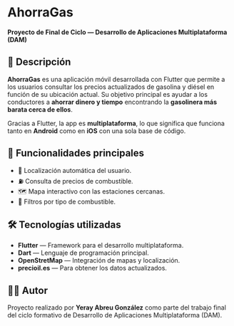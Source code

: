 # AhorraGas

**Proyecto de Final de Ciclo — Desarrollo de Aplicaciones Multiplataforma (DAM)**

## 📱 Descripción

**AhorraGas** es una aplicación móvil desarrollada con Flutter que permite a los usuarios consultar los precios actualizados de gasolina y diésel en función de su ubicación actual. Su objetivo principal es ayudar a los conductores a **ahorrar dinero y tiempo** encontrando la **gasolinera más barata cerca de ellos**.

Gracias a Flutter, la app es **multiplataforma**, lo que significa que funciona tanto en **Android** como en **iOS** con una sola base de código.

## 🚀 Funcionalidades principales

- 📍 Localización automática del usuario.
- ⛽ Consulta de precios de combustible.
- 🗺️ Mapa interactivo con las estaciones cercanas.
- 🔎 Filtros por tipo de combustible.

## 🛠️ Tecnologías utilizadas

- **Flutter** — Framework para el desarrollo multiplataforma.
- **Dart** — Lenguaje de programación principal.
- **OpenStretMap** — Integración de mapas y localización.
- **precioil.es** — Para obtener los datos actualizados.

## 👨‍🎓 Autor
Proyecto realizado por **Yeray Abreu González** como parte del trabajo final del ciclo formativo de Desarrollo de Aplicaciones Multiplataforma (DAM).
